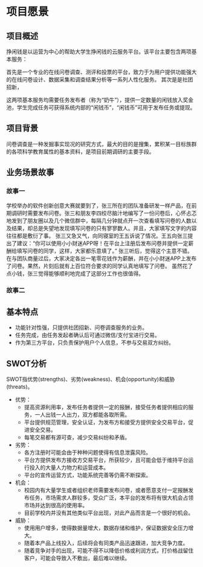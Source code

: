 # 项目愿景

## 项目概述

挣闲钱是以运营为中心的帮助大学生挣闲钱的云服务平台。该平台主要包含两项基本服务：

首先是一个专业的在线问卷调查、测评和投票的平台，致力于为用户提供功能强大的在线问卷设计、数据采集和调查结果分析等一系列人性化服务。
其次是是社团招新，

这两项基本服务均需要任务发布者（称为“奶牛”），提供一定数量的闲钱放入奖金池，学生完成任务可获得系统内部的“闲钱币”，“闲钱币”可用于发布任务或提现。

## 项目背景

问卷调查是一种发掘事实现况的研究方式，最大的目的是搜集，累积某一目标族群的各项科学教育属性的基本资料，是项目前期调研的主要手段。

## 业务场景故事

### 故事一

学校举办的软件创新创意大赛就要到了，张三所在的团队准备研发一样产品，在前期调研时需要发布问卷。张三和朋友李四绞尽脑汁地编写了一份问卷后，心怀忐忑地发到了朋友圈以及几个微信群中，每隔几分钟就点开一次查看填写问卷的人数以及结果，却总是失望地发现填写问卷的只有寥寥数人。并且，大家填写文字的内容往往都是敷衍了事。
张三又急又气，向同寝室的王五诉说了情况。王五向张三提出了建议：“你可以使用小小财迷APP呀！在平台上注册后发布问卷并提供一定薪酬给填写问卷的同学，这样，大家都乐意填了。”
张三听后，觉得这个主意不错。在与团队商量过后，大家决定各出一笔零花钱作为薪酬，并在小小财迷APP上发布了问卷。果然，片刻后就有上百位符合要求的同学认真地填写了问卷。
虽然花了点小钱，张三觉得能够顺利地完成了这部分工作也很值得。

### 故事二



## 基本特点

- 功能针对性强，只提供社团招新、问卷调查服务的业务。
- 任务完成，由任务发起者确认后可通过微信/支付宝进行交易。
- 作为第三方平台，只负责保护用户个人信息，不参与交易双方纠纷。

## SWOT分析

SWOT指优势(strengths)、劣势(weakness)、机会(opportunity)和威胁(threats)。

- 优势：
  - 提高资源利用率，发布任务者提供一定的报酬，接受任务者提供相应的服务，一人出钱一人出力，双方都能各取所需。
  - 平台提供规范管理，安全认证，为发布方和接受方提供安全交易平台，促进安全交易。
  - 每笔交易都有源可查，减少交易纠纷和矛盾。
- 劣势：
  - 各方注册时可能会由于种种问题使得有信息泄露风险。
  - 平台方提供发布方接收方交易平台，所获较少，且可能会低于维持平台运行投入的大量人力物力和运营成本。
  - 平台的宣传运营方式，功能系统完善等仍需不断探索。
- 机会：
  - 校园内有大量学生或者组织老师需要发布问卷，或者愿意支付一定报酬发布任务，市场需求人群较多，受众广泛，本平台的发布将有很大机会占领市场并达到很高的使用率。
  - 目前学校内并没有其他类似平台出现，对此产品而言是一个很好的机会。
- 威胁：
  - 使用用户增多，使得数据量增大，数据存储和维护，保证数据安全压力增大。
  - 随着本产品上线投入，后续将会有同类产品迅速跟进，加大竞争力度。
  - 随着竞争对手的出现，可能不得不以降低价格或利润方式，打价格战留住客户，可能会导致入不敷出，最后难以继续。
